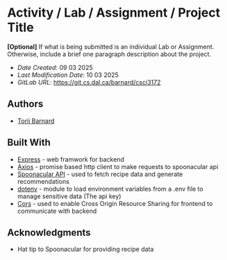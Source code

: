 # Activity / Lab / Assignment / Project Title

**[Optional]** If what is being submitted is an individual Lab or Assignment. Otherwise, include a brief one paragraph description about the project.

* *Date Created*: 09 03 2025
* *Last Modification Date*: 10 03 2025
* *GitLab URL*: <https://git.cs.dal.ca/barnard/csci3172>


## Authors

* [Torii Barnard](tr377741@dal.ca)

## Built With

* [Express]() - web framwork for backend
* [Axios]() - promise based http client to make requests to spoonacular api
* [Spoonacular API]() - used to fetch recipe data and generate recommendations
* [dotenv]() - module to load environment variables from a .env file to manage sensitive data (The api key)
* [Cors]() - used to enable Cross Origin Resource Sharing for frontend to communicate with backend

## Acknowledgments

* Hat tip to Spoonacular for providing recipe data
